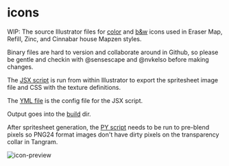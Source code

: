 # icons

WIP: The source Illustrator files for [color](POI_Icons-mod23.ai) and [b&w](POI_Icons-mod23-bw.ai) icons used in
Eraser Map, Refill, Zinc, and Cinnabar house Mapzen styles.

Binary files are hard to version and collaborate around in Github,
so please be gentle and checkin with @sensescape and @nvkelso
before making changes.

The [JSX script](bin/ai-spritesheet-factory_mapzen_v2.jsx) is run from within Illustrator to export the spritesheet
image file and CSS with the texture definitions.

The [YML file](bin/ai-spritesheet-factory-config.yml) is the config file for the JSX script.

Output goes into the [build](build/) dir.

After spritesheet generation, the [PY script](bin/pngpixelbleed.py) needs to be run to pre-blend pixels so
PNG24 format images don't have dirty pixels on the transparency collar in Tangram.

![icon-preview](https://raw.githubusercontent.com/tangrams/icons/master/build/poi_icons_18%402x.png)
